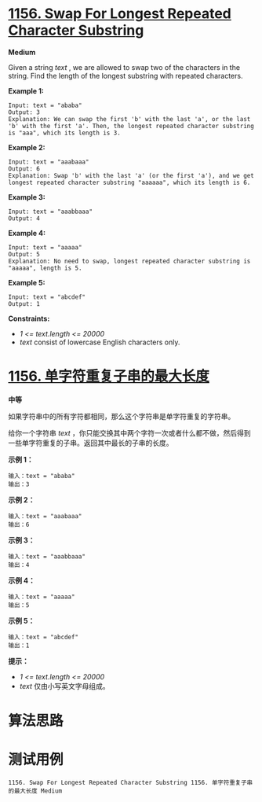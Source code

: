 # [1156. Swap For Longest Repeated Character Substring][enTitle]

**Medium**

Given a string  *text* , we are allowed to swap two of the characters in the string. Find the length of the longest substring with repeated characters.



**Example 1:** 

```
Input: text = "ababa"
Output: 3
Explanation: We can swap the first 'b' with the last 'a', or the last 'b' with the first 'a'. Then, the longest repeated character substring is "aaa", which its length is 3.

```

**Example 2:** 

```
Input: text = "aaabaaa"
Output: 6
Explanation: Swap 'b' with the last 'a' (or the first 'a'), and we get longest repeated character substring "aaaaaa", which its length is 6.

```

**Example 3:** 

```
Input: text = "aaabbaaa"
Output: 4

```

**Example 4:** 

```
Input: text = "aaaaa"
Output: 5
Explanation: No need to swap, longest repeated character substring is "aaaaa", length is 5.

```

**Example 5:** 

```
Input: text = "abcdef"
Output: 1

```



**Constraints:** 

-  *1 <= text.length <= 20000*  
-  *text*  consist of lowercase English characters only.


# [1156. 单字符重复子串的最大长度][cnTitle]

**中等**

如果字符串中的所有字符都相同，那么这个字符串是单字符重复的字符串。

给你一个字符串  *text* ，你只能交换其中两个字符一次或者什么都不做，然后得到一些单字符重复的子串。返回其中最长的子串的长度。



**示例 1：** 

```
输入：text = "ababa"
输出：3

```

**示例 2：** 

```
输入：text = "aaabaaa"
输出：6

```

**示例 3：** 

```
输入：text = "aaabbaaa"
输出：4

```

**示例 4：** 

```
输入：text = "aaaaa"
输出：5

```

**示例 5：** 

```
输入：text = "abcdef"
输出：1

```



**提示：** 

-  *1 <= text.length <= 20000*  
-  *text*  仅由小写英文字母组成。




# 算法思路

# 测试用例
```
1156. Swap For Longest Repeated Character Substring 1156. 单字符重复子串的最大长度 Medium
```

[enTitle]: https://leetcode.com/problems/swap-for-longest-repeated-character-substring/
[cnTitle]: https://leetcode-cn.com/problems/swap-for-longest-repeated-character-substring/
